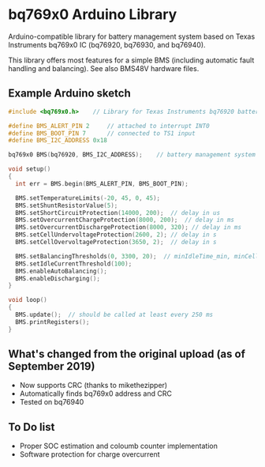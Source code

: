 # bq769x0 Arduino Library

Arduino-compatible library for battery management system based on Texas Instruments bq769x0 IC (bq76920, bq76930, and bq76940).

This library offers most features for a simple BMS (including automatic fault handling and balancing). See also BMS48V hardware files.


## Example Arduino sketch

```C++
#include <bq769x0.h>    // Library for Texas Instruments bq76920 battery management IC

#define BMS_ALERT_PIN 2     // attached to interrupt INT0
#define BMS_BOOT_PIN 7      // connected to TS1 input
#define BMS_I2C_ADDRESS 0x18

bq769x0 BMS(bq76920, BMS_I2C_ADDRESS);    // battery management system object

void setup()
{
  int err = BMS.begin(BMS_ALERT_PIN, BMS_BOOT_PIN);

  BMS.setTemperatureLimits(-20, 45, 0, 45);
  BMS.setShuntResistorValue(5);
  BMS.setShortCircuitProtection(14000, 200);  // delay in us
  BMS.setOvercurrentChargeProtection(8000, 200);  // delay in ms
  BMS.setOvercurrentDischargeProtection(8000, 320); // delay in ms
  BMS.setCellUndervoltageProtection(2600, 2); // delay in s
  BMS.setCellOvervoltageProtection(3650, 2);  // delay in s

  BMS.setBalancingThresholds(0, 3300, 20);  // minIdleTime_min, minCellV_mV, maxVoltageDiff_mV
  BMS.setIdleCurrentThreshold(100);
  BMS.enableAutoBalancing();
  BMS.enableDischarging();
}

void loop()
{
  BMS.update();  // should be called at least every 250 ms
  BMS.printRegisters();
}
```

## What's changed from the original upload (as of September 2019)

- Now supports CRC (thanks to mikethezipper)
- Automatically finds bq769x0 address and CRC
- Tested on bq76940

## To Do list

- Proper SOC estimation and coloumb counter implementation
- Software protection for charge overcurrent